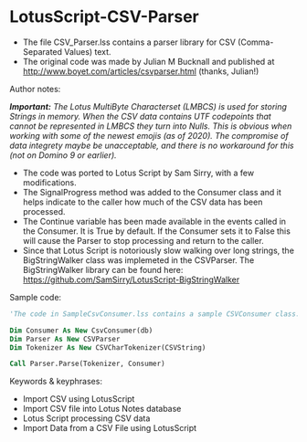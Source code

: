 # LotusScript-CSV-Parser
* The file CSV_Parser.lss contains a parser library for CSV (Comma-Separated Values) text.
* The original code was made by Julian M Bucknall and published at http://www.boyet.com/articles/csvparser.html (thanks, Julian!)

Author notes:

_**Important:** The Lotus MultiByte Characterset (LMBCS) is used for storing Strings in memory. When the CSV data contains UTF codepoints that cannot be represented in LMBCS they turn into Nulls. This is obvious when working with some of the newest emojis (as of 2020). The compromise of data integrety maybe be unacceptable, and there is no workaround for this (not on Domino 9 or earlier)._
* The code was ported to Lotus Script by Sam Sirry, with a few modifications.
* The SignalProgress method was added to the Consumer class and it helps indicate to the caller how much of the CSV data has been processed.
* The Continue variable has been made available in the events called in the Consumer. It is True by default. If the Consumer sets it to False this will cause the Parser to stop processing and return to the caller.
* Since that Lotus Script is notoriously slow walking over long strings, the BigStringWalker class was implemeted in the CSVParser. The BigStringWalker library can be found here: https://github.com/SamSirry/LotusScript-BigStringWalker



Sample code:
```vb
'The code in SampleCsvConsumer.lss contains a sample CSVConsumer class.

Dim Consumer As New CsvConsumer(db)
Dim Parser As New CSVParser
Dim Tokenizer As New CSVCharTokenizer(CSVString)

Call Parser.Parse(Tokenizer, Consumer)
```

Keywords & keyphrases:
* Import CSV using LotusScript
* Import CSV file into Lotus Notes database
* Lotus Script processing CSV data
* Import Data from a CSV File using LotusScript
